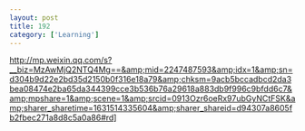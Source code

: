 ```yaml
---
layout: post
title: 192
category: ['Learning']
---
```


http://mp.weixin.qq.com/s?__biz=MzAwMjQ2NTQ4Mg==&amp;mid=2247487593&amp;idx=1&amp;sn=d304b9d22e2bd35d2150b0f316e18a79&amp;chksm=9acb5bccadbcd2da3bea08474e2ba65da344399cce3b536b76a29618a883db9f996c9bfdd6c7&amp;mpshare=1&amp;scene=1&amp;srcid=0913Ozr6oeRx97ubGyNCtFSK&amp;sharer_sharetime=1631514335604&amp;sharer_shareid=d94307a8605fb2fbec271a8d8c5a0a86#rd]


